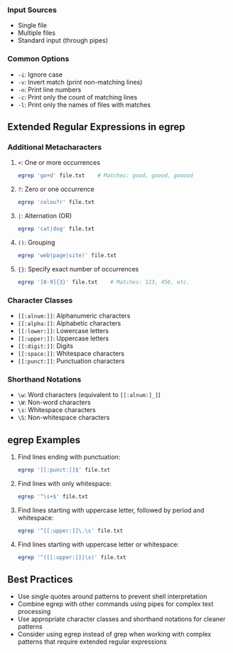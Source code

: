 
### Input Sources

- Single file
- Multiple files
- Standard input (through pipes)

### Common Options

- `-i`: Ignore case
- `-v`: Invert match (print non-matching lines)
- `-n`: Print line numbers
- `-c`: Print only the count of matching lines
- `-l`: Print only the names of files with matches

## Extended Regular Expressions in egrep

### Additional Metacharacters

1. `+`: One or more occurrences
   ```bash
   egrep 'go+d' file.txt    # Matches: good, goood, gooood
   ```

2. `?`: Zero or one occurrence
   ```bash
   egrep 'colou?r' file.txt
   ```

3. `|`: Alternation (OR)
   ```bash
   egrep 'cat|dog' file.txt
   ```

4. `()`: Grouping
   ```bash
   egrep 'web(page|site)' file.txt
   ```

5. `{}`: Specify exact number of occurrences
   ```bash
   egrep '[0-9]{3}' file.txt    # Matches: 123, 456, etc.
   ```

### Character Classes

- `[[:alnum:]]`: Alphanumeric characters
- `[[:alpha:]]`: Alphabetic characters
- `[[:lower:]]`: Lowercase letters
- `[[:upper:]]`: Uppercase letters
- `[[:digit:]]`: Digits
- `[[:space:]]`: Whitespace characters
- `[[:punct:]]`: Punctuation characters

### Shorthand Notations

- `\w`: Word characters (equivalent to `[[:alnum:]_]`)
- `\W`: Non-word characters
- `\s`: Whitespace characters
- `\S`: Non-whitespace characters

## egrep Examples

1. Find lines ending with punctuation:
   ```bash
   egrep '[[:punct:]]$' file.txt
   ```

2. Find lines with only whitespace:
   ```bash
   egrep '^\s+$' file.txt
   ```

3. Find lines starting with uppercase letter, followed by period and whitespace:
   ```bash
   egrep '^[[:upper:]]\.\s' file.txt
   ```

4. Find lines starting with uppercase letter or whitespace:
   ```bash
   egrep '^([[:upper:]]|\s)' file.txt
   ```

## Best Practices

- Use single quotes around patterns to prevent shell interpretation
- Combine egrep with other commands using pipes for complex text processing
- Use appropriate character classes and shorthand notations for cleaner patterns
- Consider using egrep instead of grep when working with complex patterns that require extended regular expressions

